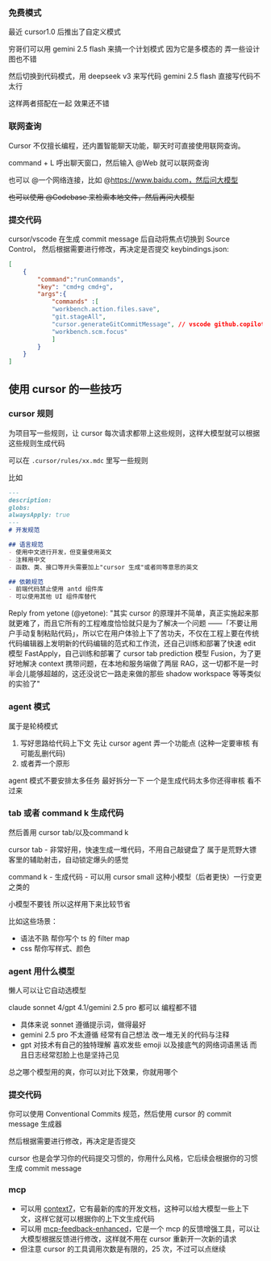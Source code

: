### 免费模式

最近 cursor1.0 后推出了自定义模式

穷哥们可以用 gemini 2.5 flash 来搞一个计划模式 因为它是多模态的 弄一些设计图也不错

然后切换到代码模式，用 deepseek v3 来写代码 gemini 2.5 flash 直接写代码不太行

这样两者搭配在一起 效果还不错

### 联网查询

Cursor 不仅擅长编程，还内置智能聊天功能，聊天时可直接使用联网查询。

command + L 呼出聊天窗口，然后输入 @Web 就可以联网查询

也可以 @一个网络连接，比如 @https://www.baidu.com，然后问大模型

~~也可以使用 @Codebase 来检索本地文件，然后再问大模型~~

### 提交代码

cursor/vscode 在生成 commit message 后自动将焦点切换到 Source Control，
然后根据需要进行修改，再决定是否提交
keybindings.json:

```json
[
    {
        "command":"runCommands",
        "key": "cmd+g cmd+g",
        "args":{
            "commands" :[
            "workbench.action.files.save",
            "git.stageAll",
            "cursor.generateGitCommitMessage", // vscode github.copilot.git.generateCommitMessage
            "workbench.scm.focus"
            ]
        }
    }
]
```

## 使用 cursor 的一些技巧

### cursor 规则

为项目写一些规则，让 cursor 每次请求都带上这些规则，这样大模型就可以根据这些规则生成代码

可以在 `.cursor/rules/xx.mdc` 里写一些规则

比如
```markdown
---
description:
globs:
alwaysApply: true
---
# 开发规范

## 语言规范
- 使用中文进行开发，但变量使用英文
- 注释用中文
- 函数、类、接口等开头需要加上"cursor 生成"或者同等意思的英文

## 依赖规范
- 前端代码禁止使用 antd 组件库
- 可以使用其他 UI 组件库替代

```

Reply from yetone (@yetone):
"其实 cursor 的原理并不简单，真正实施起来那就更难了，而且它所有的工程难度恰恰就只是为了解决一个问题 ——「不要让用户手动复制粘贴代码」，所以它在用户体验上下了苦功夫，不仅在工程上要在传统代码编辑器上发明新的代码编辑的范式和工作流，还自己训练和部署了快速 edit 模型 FastApply，自己训练和部署了 cursor tab prediction 模型 Fusion，为了更好地解决 context 携带问题，在本地和服务端做了两层 RAG，这一切都不是一时半会儿能够超越的，这还没说它一路走来做的那些 shadow workspace 等等类似的实验了"

### agent 模式

属于是轮椅模式

1. 写好思路给代码上下文 先让 cursor agent 弄一个功能点 (这种一定要审核 有可能乱删代码) 
2. 或者弄一个原形 

agent 模式不要安排太多任务 最好拆分一下 一个是生成代码太多你还得审核 看不过来

### tab 或者 command k 生成代码

然后善用 cursor tab/以及command k

cursor tab - 非常好用，快速生成一堆代码，不用自己敲键盘了 属于是荒野大镖客里的辅助射击，自动锁定爆头的感觉

command k - 生成代码 - 可以用 cursor small 这种小模型（后者更快）一行变更之类的

小模型不要钱 所以这样用下来比较节省

比如这些场景：
+ 语法不熟 帮你写个 ts 的 filter map
+ css 帮你写样式、颜色

### agent 用什么模型

懒人可以让它自动选模型

claude sonnet 4/gpt 4.1/gemini 2.5 pro 都可以 编程都不错

+ 具体来说 sonnet 遵循提示词，做得最好
+ gemini 2.5 pro 不太遵循 经常有自己想法 改一堆无关的代码与注释
+ gpt 对技术有自己的独特理解 喜欢发些 emoji 以及接底气的网络词语黑话 而且日志经常怼脸上也是坚持己见

总之哪个模型用的爽，你可以对比下效果，你就用哪个

### 提交代码

你可以使用 Conventional Commits 规范，然后使用 cursor 的 commit message 生成器

然后根据需要进行修改，再决定是否提交

cursor 也是会学习你的代码提交习惯的，你用什么风格，它后续会根据你的习惯生成 commit message

### mcp

+ 可以用 [context7](https://context7.com/)，它有最新的库的开发文档，这种可以给大模型一些上下文，这样它就可以根据你的上下文生成代码
+ 可以用 [mcp-feedback-enhanced](https://github.com/Minidoracat/mcp-feedback-enhanced)，它是一个 mcp 的反馈增强工具，可以让大模型根据反馈进行修改，这样就不用在 cursor 重新开一次新的请求
+ 但注意 cursor 的工具调用次数是有限的，25 次，不过可以点继续